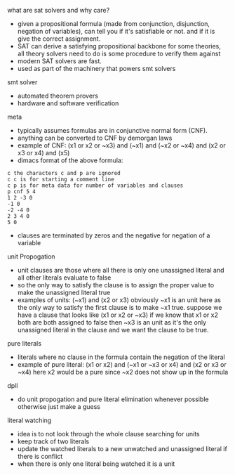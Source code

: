 what are sat solvers and why care?
- given a propositional formula (made from conjunction, disjunction, negation of variables), can tell you if it's satisfiable or not. and if it is give the correct assignment.
- SAT can derive a satisfying propositional backbone for some theories, all theory solvers need to do is some procedure to verify them against
- modern SAT solvers are fast.
- used as part of the machinery that powers smt solvers

smt solver
- automated theorem provers
- hardware and software verification


meta
- typically assumes formulas are in conjunctive normal form (CNF).
- anything can be converted to CNF by demorgan laws
- example of CNF: (x1 or x2 or ~x3) and (~x1) and (~x2 or ~x4) and (x2 or x3 or x4) and (x5)
- dimacs format of the above formula:
```
c the characters c and p are ignored
c c is for starting a comment line
c p is for meta data for number of variables and clauses
p cnf 5 4
1 2 -3 0
-1 0
-2 -4 0
2 3 4 0
5 0
```
- clauses are terminated by zeros and the negative for negation of a variable

unit Propogation
- unit clauses are those where all there is only one unassigned literal and all other literals evaluate to false
- so the only way to satisfy the clause is to assign the proper value to make the unassigned literal true
- examples of units:
(~x1) and (x2 or x3) obviously ~x1 is an unit here as the only way to satisfy the first clause is to make ~x1 true.
suppose we have a clause that looks like (x1 or x2 or ~x3) if we know that x1 or x2 both are both assigned to false then ~x3 is an unit as it's the only unassigned literal in the clause and we want the clause to be true.


pure literals
- literals where no clause in the formula contain the negation of the literal
- example of pure literal:
(x1 or x2) and (~x1 or ~x3 or x4) and (x2 or x3 or ~x4)
here x2 would be a pure since ~x2 does not show up in the formula

dpll
- do unit propogation and pure literal elimination whenever possible otherwise just make a guess
 

literal watching
- idea is to not look through the whole clause searching for units
- keep track of two literals
- update the watched literals to a new unwatched and unassigned literal if there is conflict
- when there is only one literal being watched it is a unit

